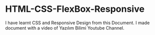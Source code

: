 # HTML-CSS-FlexBox-Responsive
I have learnt CSS and Responsive Design from this Document. I made document with a video of Yazılım Bilimi Youtube Channel.
